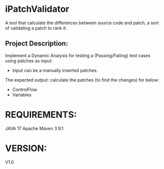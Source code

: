 # iPatchValidator
A tool that calculate the differences between source code and patch, a sort of validating a patch to rank it.

## Project Description:

Implement a Dynamic Analysis for  testing a (Passing/Failing) test cases using patches as input: 
- Input can be a manually inserted patches.

The expected output: calculate the patches (to find the changes) for below:
- ControlFlow
- Variables


# REQUIREMENTS:
JAVA 17
Apache Maven 3.9.1

# VERSION:
V1.0

